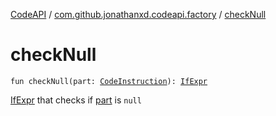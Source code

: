[CodeAPI](../index.md) / [com.github.jonathanxd.codeapi.factory](index.md) / [checkNull](.)

# checkNull

`fun checkNull(part: `[`CodeInstruction`](../com.github.jonathanxd.codeapi/-code-instruction.md)`): `[`IfExpr`](../com.github.jonathanxd.codeapi.base/-if-expr/index.md)

[IfExpr](../com.github.jonathanxd.codeapi.base/-if-expr/index.md) that checks if [part](check-null.md#com.github.jonathanxd.codeapi.factory$checkNull(com.github.jonathanxd.codeapi.CodeInstruction)/part) is `null`


